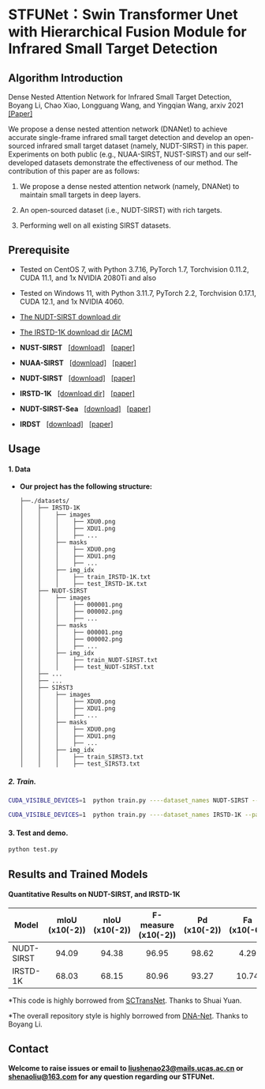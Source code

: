 # STFUNet：Swin Transformer Unet with Hierarchical Fusion Module for Infrared Small Target Detection


## Algorithm Introduction

Dense Nested Attention Network for Infrared Small Target Detection, Boyang Li, Chao Xiao, Longguang Wang, and Yingqian Wang, arxiv 2021 [[Paper]](https://arxiv.org/pdf/2106.00487.pdf)

We propose a dense nested attention network (DNANet) to achieve accurate single-frame infrared small target detection and develop an open-sourced infrared small target dataset (namely, NUDT-SIRST) in this paper. Experiments on both public (e.g., NUAA-SIRST, NUST-SIRST) and our self-developed datasets demonstrate the effectiveness of our method. The contribution of this paper are as follows:

1. We propose a dense nested attention network (namely, DNANet) to maintain small targets in deep layers.

2. An open-sourced dataset (i.e., NUDT-SIRST) with rich targets.

3. Performing well on all existing SIRST datasets.




## Prerequisite

* Tested on CentOS 7, with Python 3.7.16, PyTorch 1.7, Torchvision 0.11.2, CUDA 11.1, and 1x NVIDIA 2080Ti and also 

* Tested on Windows 11, with Python 3.11.7, PyTorch 2.2, Torchvision 0.17.1, CUDA 12.1, and 1x NVIDIA 4060.

* [The NUDT-SIRST download dir](https://pan.baidu.com/s/1WdA_yOHDnIiyj4C9SbW_Kg?pwd=nudt)

* [The IRSTD-1K download dir](https://github.com/YimianDai/sirst) [[ACM]](https://arxiv.org/pdf/2009.14530.pdf)
* **NUST-SIRST** &nbsp; [[download]](https://github.com/wanghuanphd/MDvsFA_cGAN) &nbsp; [[paper]](https://openaccess.thecvf.com/content_ICCV_2019/papers/Wang_Miss_Detection_vs._False_Alarm_Adversarial_Learning_for_Small_Object_ICCV_2019_paper.pdf)
* **NUAA-SIRST** &nbsp; [[download]](https://github.com/YimianDai/sirst) &nbsp; [[paper]](https://arxiv.org/pdf/2009.14530.pdf)
* **NUDT-SIRST** &nbsp; [[download]](https://github.com/YeRen123455/Infrared-Small-Target-Detection) &nbsp; [[paper]](https://ieeexplore.ieee.org/abstract/document/9864119)
* **IRSTD-1K** &nbsp; [[download dir]](https://github.com/RuiZhang97/ISNet) &nbsp; [[paper]](https://ieeexplore.ieee.org/document/9880295)
* **NUDT-SIRST-Sea** &nbsp; [[download]](https://github.com/TianhaoWu16/Multi-level-TransUNet-for-Space-based-Infrared-Tiny-ship-Detection) &nbsp; [[paper]](https://ieeexplore.ieee.org/document/10011449/)
* **IRDST** &nbsp; [[download]](https://github.com/sun11999/RDIAN) &nbsp; [[paper]](https://ieeexplore.ieee.org/document/10011452/)

## Usage

#### 1. Data

* **Our project has the following structure:**
  ```
  ├──./datasets/
  │    ├── IRSTD-1K
  │    │    ├── images
  │    │    │    ├── XDU0.png
  │    │    │    ├── XDU1.png
  │    │    │    ├── ...
  │    │    ├── masks
  │    │    │    ├── XDU0.png
  │    │    │    ├── XDU1.png
  │    │    │    ├── ...
  │    │    ├── img_idx
  │    │    │    ├── train_IRSTD-1K.txt
  │    │    │    ├── test_IRSTD-1K.txt
  │    ├── NUDT-SIRST
  │    │    ├── images
  │    │    │    ├── 000001.png
  │    │    │    ├── 000002.png
  │    │    │    ├── ...
  │    │    ├── masks
  │    │    │    ├── 000001.png
  │    │    │    ├── 000002.png
  │    │    │    ├── ...
  │    │    ├── img_idx
  │    │    │    ├── train_NUDT-SIRST.txt
  │    │    │    ├── test_NUDT-SIRST.txt
  │    ├── ...
  │    ├── ...
  │    ├── SIRST3
  │    │    ├── images
  │    │    │    ├── XDU0.png
  │    │    │    ├── XDU1.png
  │    │    │    ├── ...
  │    │    ├── masks
  │    │    │    ├── XDU0.png
  │    │    │    ├── XDU1.png
  │    │    │    ├── ...
  │    │    ├── img_idx
  │    │    │    ├── train_SIRST3.txt
  │    │    │    ├── test_SIRST3.txt
  
  ```


##### 2. Train.
```bash
CUDA_VISIBLE_DEVICES=1  python train.py ----dataset_names NUDT-SIRST --patchSize 256
```
```bash
CUDA_VISIBLE_DEVICES=1  python train.py ----dataset_names IRSTD-1K --patchSize 512
```

#### 3. Test and demo.
```bash
python test.py
```
## Results and Trained Models

#### Quantitative Results on NUDT-SIRST, and IRSTD-1K

| Model         | mIoU (x10(-2)) | nIoU (x10(-2)) | F-measure (x10(-2))| Pd (x10(-2))|Fa (x10(-6))| Weights|
| ------------- |:-------------:|:-----:|:-----:|:-----:|:-----:|:-----:|
| NUDT-SIRST    | 94.09  |  94.38 | 96.95 | 98.62 | 4.29  |[[best.pt]](https://drive.google.com/file/d/1Kxs2wKG2uq2YiGJOBGWoVz7B1-8DJoz3/view?usp=sharing)|
| IRSTD-1K      | 68.03  |  68.15 | 80.96 | 93.27 | 10.74 |[[best.pt]](https://drive.google.com/file/d/1Kxs2wKG2uq2YiGJOBGWoVz7B1-8DJoz3/view?usp=sharing)|

*This code is highly borrowed from [SCTransNet](https://github.com/YimianDai/open-acm). Thanks to Shuai Yuan.

*The overall repository style is highly borrowed from [DNA-Net](https://github.com/YeRen123455/Infrared-Small-Target-Detection). Thanks to Boyang Li.

## Contact
**Welcome to raise issues or email to [liushenao23@mails.ucas.ac.cn](liushenao23@mails.ucas.ac.cn) or [shenaoliu@163.com](shenaoliu@163.com) for any question regarding our STFUNet.**
